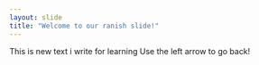 ```yaml
---
layout: slide
title: "Welcome to our ranish slide!"
---
```

This is new text i write for learning
Use the left arrow to go back!